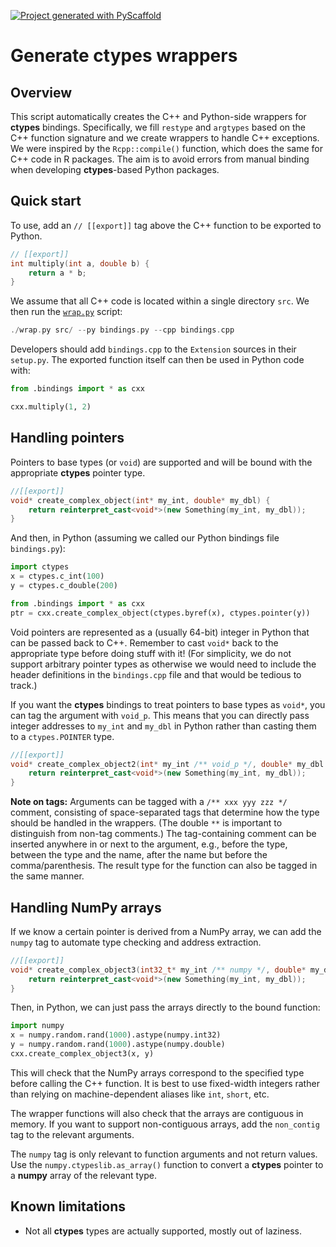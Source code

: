 <!-- These are examples of badges you might want to add to your README:
     please update the URLs accordingly

[![Built Status](https://api.cirrus-ci.com/github/<USER>/ctypes-wrapper.svg?branch=main)](https://cirrus-ci.com/github/<USER>/ctypes-wrapper)
[![ReadTheDocs](https://readthedocs.org/projects/ctypes-wrapper/badge/?version=latest)](https://ctypes-wrapper.readthedocs.io/en/stable/)
[![Coveralls](https://img.shields.io/coveralls/github/<USER>/ctypes-wrapper/main.svg)](https://coveralls.io/r/<USER>/ctypes-wrapper)
[![PyPI-Server](https://img.shields.io/pypi/v/ctypes-wrapper.svg)](https://pypi.org/project/ctypes-wrapper/)
[![Conda-Forge](https://img.shields.io/conda/vn/conda-forge/ctypes-wrapper.svg)](https://anaconda.org/conda-forge/ctypes-wrapper)
[![Monthly Downloads](https://pepy.tech/badge/ctypes-wrapper/month)](https://pepy.tech/project/ctypes-wrapper)
[![Twitter](https://img.shields.io/twitter/url/http/shields.io.svg?style=social&label=Twitter)](https://twitter.com/ctypes-wrapper)
-->

[![Project generated with PyScaffold](https://img.shields.io/badge/-PyScaffold-005CA0?logo=pyscaffold)](https://pyscaffold.org/)

# Generate ctypes wrappers

## Overview

This script automatically creates the C++ and Python-side wrappers for **ctypes** bindings.
Specifically, we fill `restype` and `argtypes` based on the C++ function signature and we create wrappers to handle C++ exceptions.
We were inspired by the `Rcpp::compile()` function, which does the same for C++ code in R packages.
The aim is to avoid errors from manual binding when developing **ctypes**-based Python packages.

## Quick start

To use, add an `// [[export]]` tag above the C++ function to be exported to Python.

```cpp
// [[export]]
int multiply(int a, double b) {
    return a * b;
}
```

We assume that all C++ code is located within a single directory `src`.
We then run the [`wrap.py`](wrap.py) script:

```cpp
./wrap.py src/ --py bindings.py --cpp bindings.cpp
```

Developers should add `bindings.cpp` to the `Extension` sources in their `setup.py`.
The exported function itself can then be used in Python code with:

```py
from .bindings import * as cxx

cxx.multiply(1, 2)
```

## Handling pointers

Pointers to base types (or `void`) are supported and will be bound with the appropriate **ctypes** pointer type.

```cpp
//[[export]]
void* create_complex_object(int* my_int, double* my_dbl) {
    return reinterpret_cast<void*>(new Something(my_int, my_dbl));
}
```

And then, in Python (assuming we called our Python bindings file `bindings.py`):

```py
import ctypes 
x = ctypes.c_int(100)
y = ctypes.c_double(200)

from .bindings import * as cxx
ptr = cxx.create_complex_object(ctypes.byref(x), ctypes.pointer(y))
```

Void pointers are represented as a (usually 64-bit) integer in Python that can be passed back to C++.
Remember to cast `void*` back to the appropriate type before doing stuff with it!
(For simplicity, we do not support arbitrary pointer types as otherwise we would need to include the header definitions in the `bindings.cpp` file and that would be tedious to track.)

If you want the **ctypes** bindings to treat pointers to base types as `void*`, you can tag the argument with `void_p`.
This means that you can directly pass integer addresses to `my_int` and `my_dbl` in Python rather than casting them to a `ctypes.POINTER` type.

```cpp
//[[export]]
void* create_complex_object2(int* my_int /** void_p */, double* my_dbl /** void_p */) {
    return reinterpret_cast<void*>(new Something(my_int, my_dbl));
}
```

**Note on tags:**
Arguments can be tagged with a `/** xxx yyy zzz */` comment, consisting of space-separated tags that determine how the type should be handled in the wrappers.
(The double `**` is important to distinguish from non-tag comments.)
The tag-containing comment can be inserted anywhere in or next to the argument, e.g., before the type, between the type and the name, after the name but before the comma/parenthesis.
The result type for the function can also be tagged in the same manner.

## Handling NumPy arrays

If we know a certain pointer is derived from a NumPy array, we can add the `numpy` tag to automate type checking and address extraction.

```cpp
//[[export]]
void* create_complex_object3(int32_t* my_int /** numpy */, double* my_dbl /** numpy */) {
    return reinterpret_cast<void*>(new Something(my_int, my_dbl));
}
```

Then, in Python, we can just pass the arrays directly to the bound function:

```py
import numpy
x = numpy.random.rand(1000).astype(numpy.int32)
y = numpy.random.rand(1000).astype(numpy.double)
cxx.create_complex_object3(x, y)
```

This will check that the NumPy arrays correspond to the specified type before calling the C++ function.
It is best to use fixed-width integers rather than relying on machine-dependent aliases like `int`, `short`, etc.

The wrapper functions will also check that the arrays are contiguous in memory.
If you want to support non-contiguous arrays, add the `non_contig` tag to the relevant arguments.

The `numpy` tag is only relevant to function arguments and not return values.
Use the `numpy.ctypeslib.as_array()` function to convert a **ctypes** pointer to a **numpy** array of the relevant type.

## Known limitations

- Not all **ctypes** types are actually supported, mostly out of laziness.
